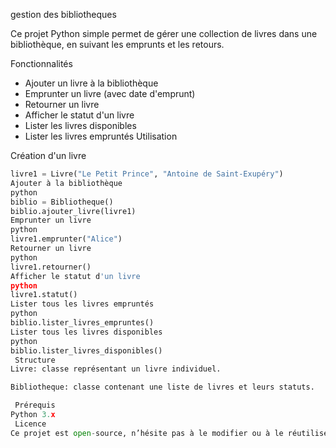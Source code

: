  gestion des bibliotheques

Ce projet Python simple permet de gérer une collection de livres dans une bibliothèque, en suivant les emprunts et les retours.

 Fonctionnalités

- Ajouter un livre à la bibliothèque
- Emprunter un livre (avec date d'emprunt)
- Retourner un livre
- Afficher le statut d'un livre
- Lister les livres disponibles
- Lister les livres empruntés
 Utilisation

 Création d'un livre

```python
livre1 = Livre("Le Petit Prince", "Antoine de Saint-Exupéry")
Ajouter à la bibliothèque
python
biblio = Bibliotheque()
biblio.ajouter_livre(livre1)
Emprunter un livre
python
livre1.emprunter("Alice")
Retourner un livre
python
livre1.retourner()
Afficher le statut d'un livre
python
livre1.statut()
Lister tous les livres empruntés
python
biblio.lister_livres_empruntes()
Lister tous les livres disponibles
python
biblio.lister_livres_disponibles()
 Structure
Livre: classe représentant un livre individuel.

Bibliotheque: classe contenant une liste de livres et leurs statuts.

 Prérequis
Python 3.x
 Licence
Ce projet est open-source, n’hésite pas à le modifier ou à le réutiliser.